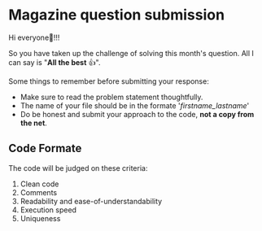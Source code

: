 # Magazine question submission
Hi everyone:wave:!!!

So you have taken up the challenge of solving this month's question. All I can say is "__All the best__ :+1:".

Some things to remember before submitting your response:
- Make sure to read the problem statement thoughtfully.
- The name of your file should be in the formate '_firstname_lastname_'
- Do be honest and submit your approach to the code, __not a copy from the net__.

## Code Formate
The code will be judged on these criteria:
1. Clean code
2. Comments
3. Readability and ease-of-understandability
4. Execution speed
5. Uniqueness








